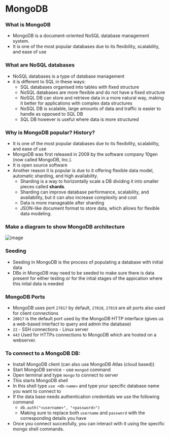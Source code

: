 # MongoDB

### What is MongoDB

* MongoDB is a document-oriented NoSQL database management system.
* It is one of the most popular databases due to its flexibility, scalability, and ease of use

### What are NoSQL databases

* NoSQL databases is a type of database management
* it is different to SQL in these ways:
  * SQL databases organised into tables with fixed structure
  * NoSQL databases are more flexible and do not have a fixed structure
  * NoSQL DB can store and retrieve data in a more natural way, making it better for applications with complex data structures
  * NoSQL DB is scalable, large amounts of data and traffic is easier to handle as opposed to SQL DB
  * SQL DB however is useful where data is more structured

### Why is MongoDB popular? History?

* It is one of the most popular databases due to its flexibility, scalability, and ease of use
* MongoDB was first released in 2009 by the software company 10gen (now called MongoDB, Inc.).
* It is open source software
* Another reason it is popular is due to it offering flexible data model, automatic sharding, and high availability.
  * Sharding is a way to horizontally scale a DB dividing it into smaller pieces called **shards**. 
  * Sharding can improve database performance, scalability, and availability, but it can also increase complexity and cost
  * Data is more manageable after sharding
  * JSON-like document format to store data, which allows for flexible data modeling.

### Make a diagram to show MongoDB architecture

![image](https://user-images.githubusercontent.com/129314018/233045350-1b936922-e4b2-48a8-8b2b-39d93e4c24ba.png)


### Seeding

* Seeding in MongoDB is the process of populating a database with initial data
* DBs in MongoDB may need to be seeded to make sure there is data present for either testing or for the intial stages of the appication where this inital data is needed

### MongoDB Ports

* MongoDB uses port `27017` by default, `27018`, `27019` are alt ports also used for client connections
* `28017` is the default port used by the MongoDB HTTP interface (gives us a web-based interfact to query and admin the database)
* `22` - SSH connections - Linux server
* `443` Used for HTTPs connections to MongoDB which are hosted on a webserver.


### To connect to a MongoDB DB:

 * Install MongoDB client (can also use MongoDB Atlas (cloud based))
 * Start MongoDB service - use `mongod` command
 * Open terminal and type `mongo` to connect to server
 * This starts MongoDB shell
 * In this shell type `use <db-name>` and type your specific database name you want to connect to
 * If the data base needs authentication credentials we use the following command
   * `db.auth("<username>", "<password>")`
   * Making sure to replace both `username` and `password` with the corresponding details you have
 * Once you connect succesfully, you can interact with it using the specific mongo shell commands.


